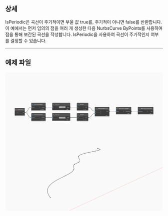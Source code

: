 ## 상세
IsPeriodic은 곡선이 주기적이면 부울 값 true를, 주기적이 아니면 false를 반환합니다. 이 예에서는 먼저 임의의 점을 여러 개 생성한 다음 NurbsCurve ByPoints를 사용하여 점을 통해 보간된 곡선을 작성합니다. IsPeriodic을 사용하여 곡선이 주기적인지 여부를 결정할 수 있습니다.
___
## 예제 파일

![IsPeriodic](./Autodesk.DesignScript.Geometry.NurbsCurve.IsPeriodic_img.jpg)

